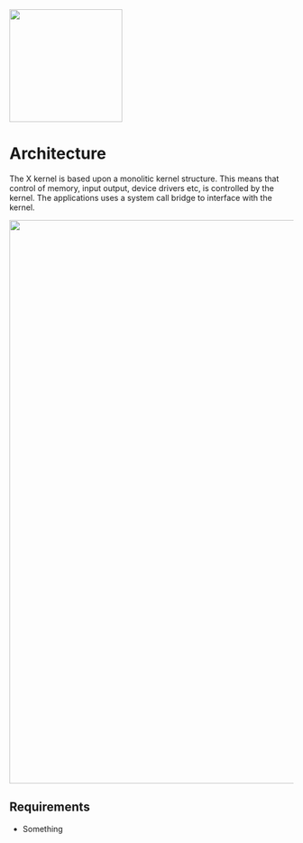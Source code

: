 <img src="https://github.com/bjornbrodtkorb/BlackOS/blob/master/BlackOS%20Graphics/black_os_logo_trim.png" width="200">

# Architecture

The X kernel is based upon a monolitic kernel structure. This means that control of memory, input output, device drivers etc, is controlled by the kernel. The applications uses a system call bridge to interface with the kernel. 

<img src="https://github.com/bjornbrodtkorb/x-operating-system/blob/master/X%20Graphics/arcitecture.png" width="1000">

## Requirements

- Something
